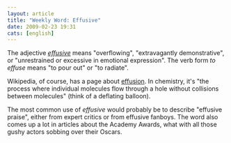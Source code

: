 ```yaml
---
layout: article
title: "Weekly Word: Effusive"
date: 2009-02-23 19:31
cats: [english]
---
```

The adjective <em><a href="http://dictionary.reference.com/browse/effusive">effusive</a></em> means "overflowing", "extravagantly demonstrative", or "unrestrained or excessive in emotional expression". The verb form <em>to effuse</em> means "to pour out" or "to radiate".

Wikipedia, of course, has a page about <a href=" http://en.wikipedia.org/wiki/Effusion">effusion</a>. In chemistry, it's "the process where individual molecules flow through a hole without collisions between molecules" (think of a deflating balloon).

The most common use of <em>effusive</em> would probably be to describe "effusive praise", either from expert critics or from effusive fanboys. The word also comes up a lot in articles about the Academy Awards, what with all those gushy actors sobbing over their Oscars.
